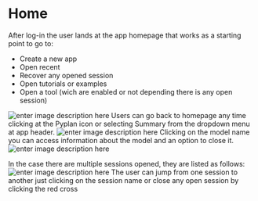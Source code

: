 # Home
After log-in the user lands at the app homepage that works as a starting point to go to:
 - Create a new app
 - Open recent
 - Recover any opened session
 - Open tutorials or examples
 - Open a tool (wich are enabled or not depending there is any open session)

![enter image description here](http://img.pyplan.org/app%20home.png)
Users can go back to homepage any time clicking at the Pyplan icon or selecting Summary from the dropdown menu at app header.
![enter image description here](http://img.pyplan.org/app%20home-goto.png)
Clicking on the model name you can access information about the model and an option to close it.
![enter image description here](http://img.pyplan.org/app%20home-model.png)

In the case there are multiple sessions opened, they are listed as follows:
![enter image description here](http://img.pyplan.org/app%20home-sessions.png)
The user can jump from one session to another just clicking on the session name or close any open session by clicking the red cross <i class="fa fa-times-circle"></i>
<!--stackedit_data:
eyJoaXN0b3J5IjpbNjc0MTIxNzMzLC0xMzcyODE4MzYzLDE5Nz
ExMzU0MjQsMTMzMzE5NTQsLTY4MTM2NTA1LDEyNzg1MDk1ODBd
fQ==
-->